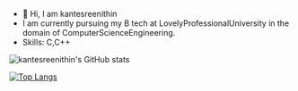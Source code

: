 - 👋 Hi, I am kantesreenithin
-  I am currently pursuing my B tech at LovelyProfessionalUniversity in the domain of ComputerScienceEngineering.
-  Skills: C,C++
   
![kantesreenithin's GitHub stats](https://github-readme-stats.vercel.app/api?username=kantesreenithin&show_icons=true)


[![Top Langs](https://github-readme-stats.vercel.app/api/top-langs/?username=kantesreenithin&layout=compact)](https://github.com/kantesreenithin/github-readmestats)

<!---
kantesreenithin/kantesreenithin is a ✨ special ✨ repository because its `README.md` (this file) appears on your GitHub profile.
You can click the Preview link to take a look at your changes.
--->
